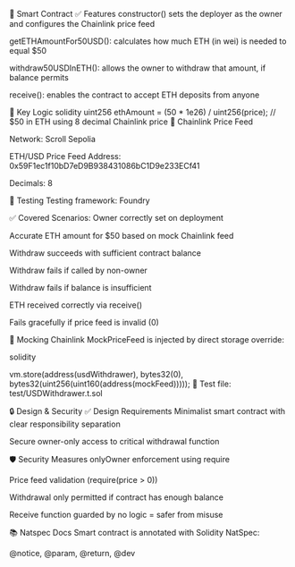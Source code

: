 📜 Smart Contract
✅ Features
constructor() sets the deployer as the owner and configures the Chainlink price feed

getETHAmountFor50USD(): calculates how much ETH (in wei) is needed to equal $50

withdraw50USDInETH(): allows the owner to withdraw that amount, if balance permits

receive(): enables the contract to accept ETH deposits from anyone

🧠 Key Logic
solidity
uint256 ethAmount = (50 * 1e26) / uint256(price); // $50 in ETH using 8 decimal Chainlink price
🔗 Chainlink Price Feed

Network: Scroll Sepolia

ETH/USD Price Feed Address: 0x59F1ec1f10bD7eD9B938431086bC1D9e233ECf41

Decimals: 8

🧪 Testing
Testing framework: Foundry

✅ Covered Scenarios:
Owner correctly set on deployment

Accurate ETH amount for $50 based on mock Chainlink feed

Withdraw succeeds with sufficient contract balance

Withdraw fails if called by non-owner

Withdraw fails if balance is insufficient

ETH received correctly via receive()

Fails gracefully if price feed is invalid (0)

🧪 Mocking Chainlink
MockPriceFeed is injected by direct storage override:

solidity

vm.store(address(usdWithdrawer), bytes32(0), bytes32(uint256(uint160(address(mockFeed)))));
📁 Test file: test/USDWithdrawer.t.sol

🔒 Design & Security
✅ Design Requirements
Minimalist smart contract with clear responsibility separation

Secure owner-only access to critical withdrawal function

🛡️ Security Measures
onlyOwner enforcement using require

Price feed validation (require(price > 0))

Withdrawal only permitted if contract has enough balance

Receive function guarded by no logic = safer from misuse

📚 Natspec Docs
Smart contract is annotated with Solidity NatSpec:

@notice, @param, @return, @dev
